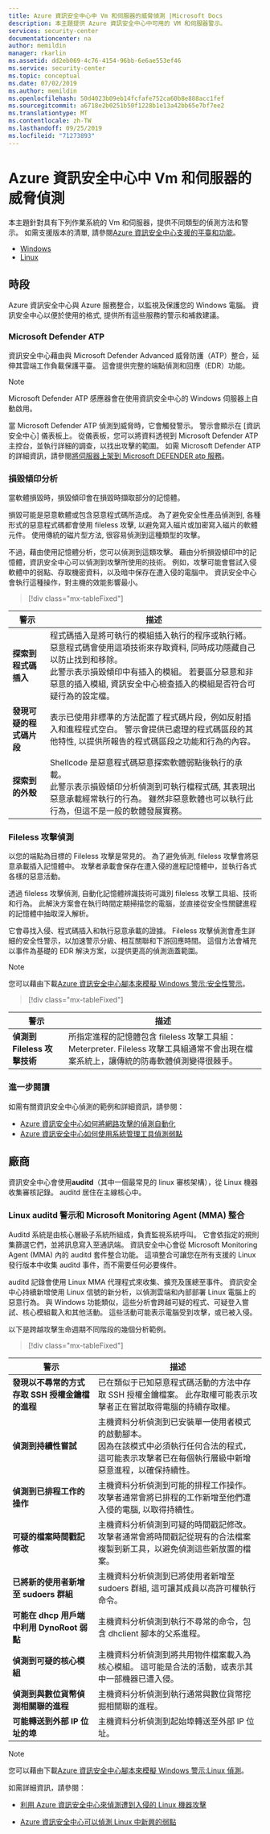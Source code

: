 ```yaml
---
title: Azure 資訊安全中心中 Vm 和伺服器的威脅偵測 |Microsoft Docs
description: 本主題提供 Azure 資訊安全中心中可用的 VM 和伺服器警示。
services: security-center
documentationcenter: na
author: memildin
manager: rkarlin
ms.assetid: dd2eb069-4c76-4154-96bb-6e6ae553ef46
ms.service: security-center
ms.topic: conceptual
ms.date: 07/02/2019
ms.author: memildin
ms.openlocfilehash: 50d4023b09eb14fcfafe752ca60b8e888acc1fef
ms.sourcegitcommit: a6718e2b0251b50f1228b1e13a42bb65e7bf7ee2
ms.translationtype: MT
ms.contentlocale: zh-TW
ms.lasthandoff: 09/25/2019
ms.locfileid: "71273893"
---
```

# <a name="threat-detection-for-vms-and-servers-in-azure-security-center"></a>Azure 資訊安全中心中 Vm 和伺服器的威脅偵測

本主題針對具有下列作業系統的 Vm 和伺服器，提供不同類型的偵測方法和警示。 如需支援版本的清單, 請參閱[Azure 資訊安全中心支援的平臺和功能](https://docs.microsoft.com/azure/security-center/security-center-os-coverage)。

* [Windows](#windows-machines)
* [Linux](#linux-machines)

## 時段<a name="windows-machines"></a>

Azure 資訊安全中心與 Azure 服務整合，以監視及保護您的 Windows 電腦。 資訊安全中心以便於使用的格式, 提供所有這些服務的警示和補救建議。

### Microsoft Defender ATP<a nanme="windows-atp"></a>

資訊安全中心藉由與 Microsoft Defender Advanced 威脅防護（ATP）整合，延伸其雲端工作負載保護平臺。 這會提供完整的端點偵測和回應（EDR）功能。

> [!NOTE]
> Microsoft Defender ATP 感應器會在使用資訊安全中心的 Windows 伺服器上自動啟用。

當 Microsoft Defender ATP 偵測到威脅時，它會觸發警示。 警示會顯示在 [資訊安全中心] 儀表板上。 從儀表板，您可以將資料透視到 Microsoft Defender ATP 主控台，並執行詳細的調查，以找出攻擊的範圍。 如需 Microsoft Defender ATP 的詳細資訊，請參閱[將伺服器上架到 Microsoft DEFENDER atp 服務](https://docs.microsoft.com/windows/security/threat-protection/microsoft-defender-atp/configure-server-endpoints)。

### 損毀傾印分析<a nanme="windows-dump"></a>

當軟體損毀時，損毀傾印會在損毀時擷取部分的記憶體。

損毀可能是惡意軟體或包含惡意程式碼所造成。 為了避免安全性產品偵測到, 各種形式的惡意程式碼都會使用 fileless 攻擊, 以避免寫入磁片或加密寫入磁片的軟體元件。 使用傳統的磁片型方法, 很容易偵測到這種類型的攻擊。

不過，藉由使用記憶體分析，您可以偵測到這類攻擊。 藉由分析損毀傾印中的記憶體，資訊安全中心可以偵測到攻擊所使用的技術。 例如，攻擊可能會嘗試入侵軟體中的弱點、存取機密資料，以及暗中保存在遭入侵的電腦中。 資訊安全中心會執行這種操作，對主機的效能影響最小。

> [!div class="mx-tableFixed"]

|警示|描述|
|---|---|
|**探索到程式碼插入**|程式碼插入是將可執行的模組插入執行的程序或執行緒。 惡意程式碼會使用這項技術來存取資料, 同時成功隱藏自己以防止找到和移除。 <br/>此警示表示損毀傾印中有插入的模組。 若要區分惡意和非惡意的插入模組, 資訊安全中心檢查插入的模組是否符合可疑行為的設定檔。|
|**發現可疑的程式碼片段**|表示已使用非標準的方法配置了程式碼片段，例如反射插入和進程程式空白。 警示會提供已處理的程式碼區段的其他特性, 以提供所報告的程式碼區段之功能和行為的內容。|
|**探索到的外殼**|Shellcode 是惡意程式碼惡意探索軟體弱點後執行的承載。<br/>此警示表示損毀傾印分析偵測到可執行檔程式碼, 其表現出惡意承載經常執行的行為。 雖然非惡意軟體也可以執行此行為，但這不是一般的軟體發展實務。|

### Fileless 攻擊偵測<a nanme="windows-fileless"></a>

以您的端點為目標的 Fileless 攻擊是常見的。 為了避免偵測, fileless 攻擊會將惡意承載插入記憶體中。 攻擊者承載會保存在遭入侵的進程記憶體中，並執行各式各樣的惡意活動。

透過 fileless 攻擊偵測, 自動化記憶體辨識技術可識別 fileless 攻擊工具組、技術和行為。 此解決方案會在執行時間定期掃描您的電腦，並直接從安全性關鍵進程的記憶體中抽取深入解析。

它會尋找入侵、程式碼插入和執行惡意承載的證據。 Fileless 攻擊偵測會產生詳細的安全性警示，以加速警示分級、相互關聯和下游回應時間。 這個方法會補充以事件為基礎的 EDR 解決方案，以提供更高的偵測涵蓋範圍。

> [!NOTE]
> 您可以藉由下載[Azure 資訊安全中心腳本來模擬 Windows 警示:安全性警示](https://gallery.technet.microsoft.com/Azure-Security-Center-f621a046)。

> [!div class="mx-tableFixed"]

|警示|描述|
|---|---|
|**偵測到 Fileless 攻擊技術**|所指定進程的記憶體包含 fileless 攻擊工具組：Meterpreter. Fileless 攻擊工具組通常不會出現在檔案系統上，讓傳統的防毒軟體偵測變得很棘手。|

### <a name="further-reading"></a>進一步閱讀

如需有關資訊安全中心偵測的範例和詳細資訊，請參閱：

* [Azure 資訊安全中心如何將網路攻擊的偵測自動化](https://azure.microsoft.com/blog/leverage-azure-security-center-to-detect-when-compromised-linux-machines-attack/)
* [Azure 資訊安全中心如何使用系統管理工具偵測弱點](https://azure.microsoft.com/blog/azure-security-center-can-detect-emerging-vulnerabilities-in-linux/)

## 廠商<a name="linux-machines"></a>

資訊安全中心會使用**auditd**（其中一個最常見的 linux 審核架構），從 Linux 機器收集審核記錄。 auditd 居住在主線核心中。 

### Linux auditd 警示和 Microsoft Monitoring Agent (MMA) 整合<a name="linux-auditd"></a>

Auditd 系統是由核心層級子系統所組成，負責監視系統呼叫。 它會依指定的規則集篩選它們，並將訊息寫入至通訊端。 資訊安全中心會從 Microsoft Monitoring Agent (MMA) 內的 auditd 套件整合功能。 這項整合可讓您在所有支援的 Linux 發行版本中收集 auditd 事件，而不需要任何必要條件。  

auditd 記錄會使用 Linux MMA 代理程式來收集、擴充及匯總至事件。 資訊安全中心持續新增使用 Linux 信號的新分析，以偵測雲端和內部部署 Linux 電腦上的惡意行為。 與 Windows 功能類似，這些分析會跨越可疑的程式、可疑登入嘗試、核心模組載入和其他活動。 這些活動可能表示電腦受到攻擊，或已被入侵。  

以下是跨越攻擊生命週期不同階段的幾個分析範例。

> [!div class="mx-tableFixed"]

|警示|描述|
|---|---|
|**發現以不尋常的方式存取 SSH 授權金鑰檔的進程**|已在類似于已知惡意程式碼活動的方法中存取 SSH 授權金鑰檔案。 此存取權可能表示攻擊者正在嘗試取得電腦的持續存取權。|
|**偵測到持續性嘗試**|主機資料分析偵測到已安裝單一使用者模式的啟動腳本。 <br/>因為在該模式中必須執行任何合法的程式，這可能表示攻擊者已在每個執行層級中新增惡意進程，以確保持續性。|
|**偵測到已排程工作的操作**|主機資料分析偵測到可能的排程工作操作。 攻擊者通常會將已排程的工作新增至他們遭入侵的電腦, 以取得持續性。|
|**可疑的檔案時間戳記修改**|主機資料分析偵測到可疑的時間戳記修改。 攻擊者通常會將時間戳記從現有的合法檔案複製到新工具，以避免偵測這些新放置的檔案。|
|**已將新的使用者新增至 sudoers 群組**|主機資料分析偵測到已將使用者新增至 sudoers 群組, 這可讓其成員以高許可權執行命令。|
|**可能在 dhcp 用戶端中利用 DynoRoot 弱點**|主機資料分析偵測到執行不尋常的命令，包含 dhclient 腳本的父系進程。|
|**偵測到可疑的核心模組**|主機資料分析偵測到將共用物件檔案載入為核心模組。 這可能是合法的活動，或表示其中一部機器已遭入侵。|
|**偵測到與數位貨幣偵測相關聯的進程**|主機資料分析偵測到執行通常與數位貨幣挖掘相關聯的進程。|
|**可能轉送到外部 IP 位址的埠**|主機資料分析偵測到起始埠轉送至外部 IP 位址。|

> [!NOTE]
> 您可以藉由下載[Azure 資訊安全中心腳本來模擬 Windows 警示:Linux 偵測](https://gallery.technet.microsoft.com/Azure-Security-Center-0ac8a5ef)。


如需詳細資訊，請參閱：  

* [利用 Azure 資訊安全中心來偵測遭到入侵的 Linux 機器攻擊](https://azure.microsoft.com/blog/leverage-azure-security-center-to-detect-when-compromised-linux-machines-attack/)

* [Azure 資訊安全中心可以偵測 Linux 中新興的弱點](https://azure.microsoft.com/blog/azure-security-center-can-detect-emerging-vulnerabilities-in-linux/)

 